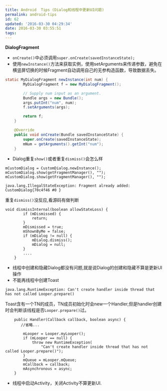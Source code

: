 ```yaml
---
title: Android  Tips (Dialog和线程中更新UI问题)
permalink: android-tips
id: 62
updated: '2016-03-30 04:29:34'
date: 2016-03-30 03:55:51
tags:
---
```


**DialogFragment**

* `onCreate()`中必须调用`super.onCreate(savedInstanceState);`
* 使用`newInstance()`方法来获取实例，使用setArguments来传递参数，避免在横竖屏切换的时候Fragment自动调用自己的无参构造函数，导致数据丢失。
```java
static MyDialogFragment newInstance(int num) {
        MyDialogFragment f = new MyDialogFragment();

        // Supply num input as an argument.
        Bundle args = new Bundle();
        args.putInt("num", num);
        f.setArguments(args);

        return f;
    }

    @Override
    public void onCreate(Bundle savedInstanceState) {
        super.onCreate(savedInstanceState);
        mNum = getArguments().getInt("num");
    }

```

* Dialog重复`show()`或者重复`dismiss()`会怎么样

```
mCustomDialog = CustomDialog.newInstance();
mCustomDialog.show(getFragmentManager(), "");
mCustomDialog.show(getFragmentManager(), "");

java.lang.IllegalStateException: Fragment already added: CustomDialog{70c4f46 #0 }
```

重复`dismiss()`没反应,看源码有做判断

```
void dismissInternal(boolean allowStateLoss) {
        if (mDismissed) {
            return;
        }
        mDismissed = true;
        mShownByMe = false;
        if (mDialog != null) {
            mDialog.dismiss();
            mDialog = null;
        }
        ....
    }
```

* 线程中创建和隐藏Dialog都没有问题,就是说Dialog的创建和隐藏不算是更新UI操作
* 不能再线程中创建Toast

`java.lang.RuntimeException: Can't create handler inside thread that has not called Looper.prepare()`

Toast含有一个TN的成员，TN成员初始化时会new一个Handler,但是handler创建时会判断该线程是否`Looper.prepare()`过。
```
    public Handler(Callback callback, boolean async) {
       //省略...

        mLooper = Looper.myLooper();
        if (mLooper == null) {
            throw new RuntimeException(
                "Can't create handler inside thread that has not called Looper.prepare()");
        }
        mQueue = mLooper.mQueue;
        mCallback = callback;
        mAsynchronous = async;
    }
```

* 线程中启动Activity，关闭Activity不算更新UI.
